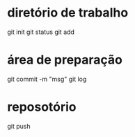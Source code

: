 # diretório de trabalho
git init
git status
git add


# área de preparação
git commit -m "msg"
git log

# reposotório
git push